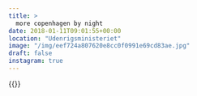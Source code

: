 ```yaml
---
title: >
  more copenhagen by night
date: 2018-01-11T09:01:55+00:00
location: "Udenrigsministeriet"
image: "/img/eef724a807620e8cc0f0991e69cd83ae.jpg"
draft: false
instagram: true
---
```


{{<photo src="/img/eef724a807620e8cc0f0991e69cd83ae.jpg">}}
